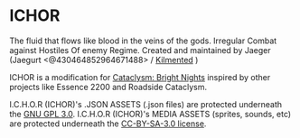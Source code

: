# ICHOR
The fluid that flows like blood in the veins of the gods. Irregular Combat against Hostiles Of enemy Regime.  Created and maintained by Jaeger (Jaegurt <@430464852964671488> / [Kilmented](https://github.com/Kilmented) )

ICHOR is a modification for [Cataclysm: Bright Nights](https://docs.cataclysmbn.org/en/) inspired by other projects like Essence 2200 and Roadside Cataclysm.

I.C.H.O.R (ICHOR)'s .JSON ASSETS (.json files) are protected underneath the [GNU GPL 3.0](https://www.gnu.org/licenses/gpl-3.0.en.html).
I.C.H.O.R (ICHOR)'s MEDIA ASSETS (sprites, sounds, etc) are protected underneath the [CC-BY-SA-3.0 license](https://creativecommons.org/licenses/by-sa/3.0/).
